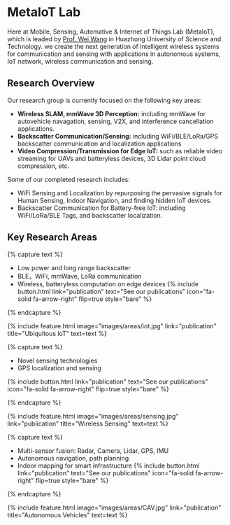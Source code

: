 ---
---

# MetaIoT Lab
Here at Mobile, Sensing, Automative & Internet of Things Lab (MetaIoT), which is leaded by [Prof. Wei Wang](https://metaiot.group/) in Huazhong University of Science and Technology. we create the next generation of intelligent wireless systems for communication and sensing with applications in autonomous systems, IoT network, wireless communication and sensing.

## Research Overview
Our research group is currently focused on the following key areas: 
- **Wireless SLAM, mmWave 3D Perception:** including mmWave for autovehicle navagation, sensing, V2X, and interference cancellation applications.
- **Backscatter Communication/Sensing:** including WiFi/BLE/LoRa/GPS backscatter communication and localization applications
- **Video Compression/Transmission for Edge IoT:** such as reliable video streaming for UAVs and batteryless devices, 3D Lidar point cloud compression, etc.

Some of our completed research includes:
- WiFi Sensing and Localization by repurposing the pervasive signals for Human Sensing, Indoor Navigation, and finding hidden IoT devices.
- Backscatter Communication for Battery-free IoT: including WiFi/LoRa/BLE Tags, and backscatter localization.



## Key Research Areas

{% capture text %}

- Low power and long range backscatter
- BLE，WiFi, mmWave, LoRa communication
- Wireless, batteryless computation on edge devices
{%
  include button.html
  link="publication"
  text="See our publications"
  icon="fa-solid fa-arrow-right"
  flip=true
  style="bare"
%}

{% endcapture %}

{%
  include feature.html
  image="images/areas/iot.jpg"
  link="publication"
  title="Ubiquitous loT"
  text=text
%}



{% capture text %}
- Novel sensing technologies
- GPS localization and sensing

{%
  include button.html
  link="publication"
  text="See our publications"
  icon="fa-solid fa-arrow-right"
  flip=true
  style="bare"
%}

{% endcapture %}

{%
  include feature.html
  image="images/areas/sensing.jpg"
  link="publication"
  title="Wireless Sensing"
  text=text
%}




{% capture text %}
- Multi-sensor fusion: Radar, Camera, Lidar, GPS, IMU
- Autonomous navigation, path planning
- Indoor mapping for smart infrastructure
{%
  include button.html
  link="publication"
  text="See our publications"
  icon="fa-solid fa-arrow-right"
  flip=true
  style="bare"
%}

{% endcapture %}

{%
  include feature.html
  image="images/areas/CAV.jpg"
  link="publication"
  title="Autonomous Vehicles"
  text=text
%}

